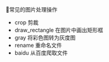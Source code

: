 &#x1F4D9;常见的图片处理操作

* crop 剪裁
* draw_rectangle 在图片中画出矩形框
* gray 将彩色图转为灰度图
* rename 重命名文件
* baidu 从百度爬取文件